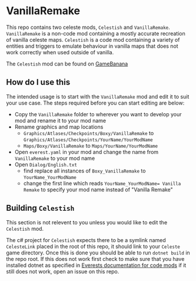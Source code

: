 # VanillaRemake

This repo contains two celeste mods, `Celestish` and `VanillaRemake`. `VanillaRemake` is a non-code mod containing a mostly
accurate recreation of vanilla celeste maps. `Celestish` is a code mod containing a variety of entities and triggers to
emulate behaviour in vanilla maps that does not work correctly when used outside of vanilla.

The `Celestish` mod can be found on [GameBanana](https://gamebanana.com/mods/495367)

## How do I use this

The intended usage is to start with the `VanillaRemake` mod and edit it to suit your use case. The steps required before
you can start editing are below:
- Copy the `VanillaRemake` folder to wherever you want to develop your mod and rename it to your mod name
- Rename graphics and map locations
    - `Graphics/Atlases/Checkpoints/Boxy/VanillaRemake` to `Graphics/Atlases/Checkpoints/YourName/YourModName`
    - `Maps/Boxy/VanillaRemake` to `Maps/YourName/YourModName`
- Open `everest.yaml` in your mod and change the name from `VanillaRemake` to your mod name
- Open `Dialog/English.txt`
    - find replace all instances of `Boxy_VanillaRemake` to `YourName_YourModName`
    - change the first line which reads `YourName_YourModName= Vanilla Remake` to specify your mod name instead of "Vanilla Remake"

## Building `Celestish`

This section is not relevent to you unless you would like to edit the `Celestish` mod.

The c# project for `Celestish` expects there to be a symlink named `CelesteLink` placed in the root of this repo, it should link to
your `Celeste` game directory. Once this is done you should be able to run `dotnet build` in the repo root. If this does not work
first check to make sure that you have installed dotnet as specified in
[Everests documentation for code mods](https://github.com/EverestAPI/Resources/wiki/Code-Mod-Setup#prerequisites) if it still does not
work, open an issue on this repo.